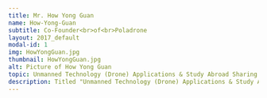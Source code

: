 ```yaml
---
title: Mr. How Yong Guan 
name: How-Yong-Guan
subtitle: Co-Founder<br>of<br>Poladrone
layout: 2017_default
modal-id: 1
img: HowYongGuan.jpg
thumbnail: HowYongGuan.jpg
alt: Picture of How Yong Guan 
topic: Unmanned Technology (Drone) Applications & Study Abroad Sharing Session
description: Titled "Unmanned Technology (Drone) Applications & Study Abroad Sharing Session", this informative session will be presented by the founders of Poladrone Solutions Sdn Bhd, a Malaysian-based company founded by a team of aerospace and data engineers that utilises autonomous drones and customised algorithms to efficiently collect and analyze data. <br><br> How Yong Guan is the co-founder and CTO of Poladrone who studied Aerospace Engineering at Universiti Sains Malaysia. Once upon a time, he was an engineering intern in Singapore Aerospace Manufacturing (SAM) and assisted in the design of fixture and jigs for aircraft engine casings. He is a tech-enthusiast fascinated by drones and has been building a hybrid VTOL drone which is able to vertically take-off and land, as well as change its flight transition to forward flight mode. After graduating, he joined Poladrone with the mission to solve existing industrial problems with the help of drones and data analytics. He believes that drones will benefit mankind in many proper ways and the sky is the limit for this innovation.
---
```

